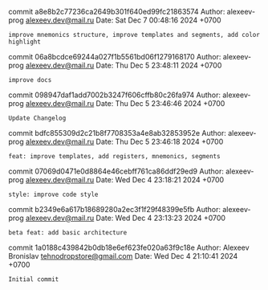 commit a8e8b2c77236ca2649b301f640ed99fc21863574
Author: alexeev-prog <alexeev.dev@mail.ru>
Date:   Sat Dec 7 00:48:16 2024 +0700

    improve mnemonics structure, improve templates and segments, add color highlight

commit 06a8bcdce69244a027f1b5561bd06f1279168170
Author: alexeev-prog <alexeev.dev@mail.ru>
Date:   Thu Dec 5 23:48:11 2024 +0700

    improve docs

commit 098947daf1add7002b3247f606cffb80c26fa974
Author: alexeev-prog <alexeev.dev@mail.ru>
Date:   Thu Dec 5 23:46:46 2024 +0700

    Update Changelog

commit bdfc855309d2c21b8f7708353a4e8ab32853952e
Author: alexeev-prog <alexeev.dev@mail.ru>
Date:   Thu Dec 5 23:46:18 2024 +0700

    feat: improve templates, add registers, mnemonics, segments

commit 07069d0471e0d8864e46cebff761ca86ddf29ed9
Author: alexeev-prog <alexeev.dev@mail.ru>
Date:   Wed Dec 4 23:18:21 2024 +0700

    style: improve code style

commit b2349e6a617b18689280a2ec3f1f29f48399e5fb
Author: alexeev-prog <alexeev.dev@mail.ru>
Date:   Wed Dec 4 23:13:23 2024 +0700

    beta feat: add basic architecture

commit 1a0188c439842b0db18e6ef623fe020a63f9c18e
Author: Alexeev Bronislav <tehnodropstore@gmail.com>
Date:   Wed Dec 4 21:10:41 2024 +0700

    Initial commit
